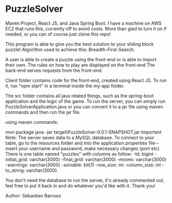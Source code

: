 # PuzzleSolver
Maven Project, React JS, and Java Spring Boot.
I have a machine on AWS EC2 that runs this, currently off to avoid costs.
More than glad to turn it on if needed, or you can of course just clone this repo!

This program is able to give you the best solution to your sliding block puzzle!
Algorithm used to achieve this: Breadth-First-Search.


A user is able to create a puzzle using the front-end or is able to import their own. The rules on how to play are displayed on the front-end The back-end serves requests from the front-end.

Client folder contains code for the front-end, created using React JS. To run it, run "npm start" in a terminal inside the my-app folder.

The src folder contains all java related things, such as the spring-boot application and the logic of the game. To run the server, you can simply run PuzzleSolverApplication.java or you can convert it to a jar file using maven commands and then run the jar file.

using maven commands:

mvn package
java -jar target\PuzzleSolver-0.0.1-SNAPSHOT.jar
Important Note: The server saves data to a MySQL database. To connect to your table, go to the resources folder and into the application.properties file-- insert your username and password, make necessary changes (port etc) There is one table named "puzzles" with columns as follow: -Id: bigint -initial_grid: varchar(3000) -final_grid: varchar(3000) -moves: varchar(3000) -warnings: varchar(3000) -solvable: bit(1) -row_size: int -column_size: int -to_string: varchar(3000)

You don't need the database to run the server, it's already commented out, feel free to put it back in and do whatever you'd like with it. Thank you!

Author: Sebastian Barroso

